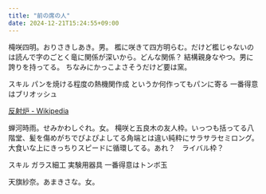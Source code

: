 ```yaml
---
title: "前の席の人"
date: 2024-12-21T15:24:55+09:00
---
```

槞咲四明。おりさきしあき。男。
檻に咲きて四方明らむ。だけど檻じゃないのは読んで字のごとく竜に関係が深いから。どんな関係？
結構親身なやつ。男に誇りを持ってる。
ちなみにかっこよさそうだけど要は窯。

スキル
パンを焼ける程度の熱機関作成
というか何作ってもパンに寄る
一番得意はブリオッシュ

[反射炉 - Wikipedia](https://ja.wikipedia.org/wiki/%E5%8F%8D%E5%B0%84%E7%82%89)

蝉河時雨。せみかわしぐれ。女。
槞咲と五良木の友人枠。いっつも括ってる八階堂、髪を傷めがちでぴよぴよしてる角端とは違い純粋にサラサラセミロング。
大食いな上にきっちりスピードに循環してる。あれ？　ライバル枠？

スキル
ガラス細工
実験用器具
一番得意はトンボ玉



天旗紗奈。あまきさな。女。
